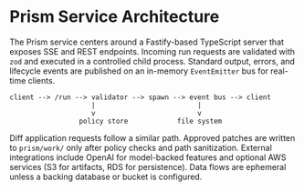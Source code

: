 # Prism Service Architecture

The Prism service centers around a Fastify-based TypeScript server that exposes
SSE and REST endpoints. Incoming run requests are validated with `zod` and
executed in a controlled child process. Standard output, errors, and lifecycle
events are published on an in-memory `EventEmitter` bus for real-time clients.

```text
client --> /run --> validator --> spawn --> event bus --> client
                    |                         |
                    v                         v
                 policy store            file system
```

Diff application requests follow a similar path. Approved patches are written to
`prism/work/` only after policy checks and path sanitization. External
integrations include OpenAI for model-backed features and optional AWS services
(S3 for artifacts, RDS for persistence). Data flows are ephemeral unless a
backing database or bucket is configured.
